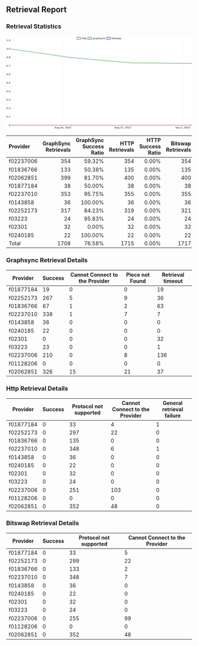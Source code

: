 ## Retrieval Report
### Retrieval Statistics
<img src="https://raw.githubusercontent.com/data-preservation-programs/filplus-checker-assets/main/filecoin-project/filecoin-plus-large-datasets/issues/2094/1694057067114.png"/>

| Provider  | GraphSync Retrievals | GraphSync Success Ratio | HTTP Retrievals | HTTP Success Ratio | Bitswap Retrievals | Bitswap Success Ratio |
| :-------- | -------------------: | ----------------------: | --------------: | -----------------: | -----------------: | --------------------: |
| f02237006 |                  354 |                  59.32% |             354 |              0.00% |                354 |                 0.00% |
| f01836766 |                  133 |                  50.38% |             135 |              0.00% |                135 |                 0.00% |
| f02062851 |                  399 |                  81.70% |             400 |              0.00% |                400 |                 0.00% |
| f01877184 |                   38 |                  50.00% |              38 |              0.00% |                 38 |                 0.00% |
| f02237010 |                  353 |                  95.75% |             355 |              0.00% |                355 |                 0.00% |
| f0143858  |                   36 |                 100.00% |              36 |              0.00% |                 36 |                 0.00% |
| f02252173 |                  317 |                  84.23% |             319 |              0.00% |                321 |                 0.00% |
| f03223    |                   24 |                  95.83% |              24 |              0.00% |                 24 |                 0.00% |
| f02301    |                   32 |                   0.00% |              32 |              0.00% |                 32 |                 0.00% |
| f0240185  |                   22 |                 100.00% |              22 |              0.00% |                 22 |                 0.00% |
| Total     |                 1708 |                  76.58% |            1715 |              0.00% |               1717 |                 0.00% |

### Graphsync Retrieval Details
| Provider  | Success | Cannot Connect to the Provider | Piece not Found | Retrieval timeout |
| --------- | ------- | ------------------------------ | --------------- | ----------------- |
| f01877184 | 19      | 0                              | 0               | 19                |
| f02252173 | 267     | 5                              | 9               | 36                |
| f01836766 | 67      | 1                              | 2               | 63                |
| f02237010 | 338     | 1                              | 7               | 7                 |
| f0143858  | 36      | 0                              | 0               | 0                 |
| f0240185  | 22      | 0                              | 0               | 0                 |
| f02301    | 0       | 0                              | 0               | 32                |
| f03223    | 23      | 0                              | 0               | 1                 |
| f02237006 | 210     | 0                              | 8               | 136               |
| f01128206 | 0       | 0                              | 0               | 0                 |
| f02062851 | 326     | 15                             | 21              | 37                |

### Http Retrieval Details
| Provider  | Success | Protocol not supported | Cannot Connect to the Provider | General retrieval failure |
| --------- | ------- | ---------------------- | ------------------------------ | ------------------------- |
| f01877184 | 0       | 33                     | 4                              | 1                         |
| f02252173 | 0       | 297                    | 22                             | 0                         |
| f01836766 | 0       | 135                    | 0                              | 0                         |
| f02237010 | 0       | 348                    | 6                              | 1                         |
| f0143858  | 0       | 36                     | 0                              | 0                         |
| f0240185  | 0       | 22                     | 0                              | 0                         |
| f02301    | 0       | 32                     | 0                              | 0                         |
| f03223    | 0       | 24                     | 0                              | 0                         |
| f02237006 | 0       | 251                    | 103                            | 0                         |
| f01128206 | 0       | 0                      | 0                              | 0                         |
| f02062851 | 0       | 352                    | 48                             | 0                         |

### Bitswap Retrieval Details
| Provider  | Success | Protocol not supported | Cannot Connect to the Provider |
| --------- | ------- | ---------------------- | ------------------------------ |
| f01877184 | 0       | 33                     | 5                              |
| f02252173 | 0       | 299                    | 22                             |
| f01836766 | 0       | 133                    | 2                              |
| f02237010 | 0       | 348                    | 7                              |
| f0143858  | 0       | 36                     | 0                              |
| f0240185  | 0       | 22                     | 0                              |
| f02301    | 0       | 32                     | 0                              |
| f03223    | 0       | 24                     | 0                              |
| f02237006 | 0       | 255                    | 99                             |
| f01128206 | 0       | 0                      | 0                              |
| f02062851 | 0       | 352                    | 48                             |
